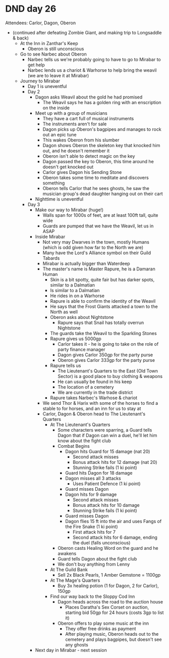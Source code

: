 # DND day 26
Attendees: Carlor, Dagon, Oberon

- (continued after defeating Zombie Giant, and making trip to Longsaddle & back)
    - At the Inn in Zanthar's Keep
        - Oberon is still unconscious
    - Go to see Narbec about Oberon
        - Narbec tells us we're probably going to have to go to Mirabar to get help
        - Narbec lends us a chariot & Warhorse to help bring the weavil (we are to leave it at Mirabar)
    - Journey to Mirabar
        - Day 1 is uneventful
        - Day 2
            - Dagon asks Weavil about the gold he had promised
                - The Weavil says he has a golden ring with an enscription on the inside
            - Meet up with a group of musicians
                - They have a cart full of musical instruments
                - The instruments aren't for sale
                - Dagon picks up Oberon's bagpipes and manages to rock out an epic tune
                - This wakes Oberon from his slumber
                - Dagon shows Oberon the skeleton key that knocked him out, and he doesn't remember it
                - Oberon isn't able to detect magic on the key
                - Dagon passed the key to Oberon, this time around he doesn't get knocked out
                - Carlor gives Dagon his Sending Stone
                - Oberon takes some time to meditate and discovers something
                - Oberon tells Carlor that he sees ghosts, he saw the musician group's dead daughter hanging out on their cart
            - Nighttime is uneventful
        - Day 3
            - Make our way to Mirabar (huge!)
                - Walls span for 1000s of feet, are at least 100ft tall, quite wide
                - Guards are pumped that we have the Weavil, let us in ASAP
            - Inside Mirabar
                - Not very may Dwarves in the town, mostly Humans (which is odd given how far to the North we are)
                - Many have the Lord's Alliance symbol on their Guild Tabards
                - Mirabar is actually bigger than Waterdeep
                - The master's name is Master Rapure, he is a Damaran Human
                    - Skin is a bit spotty, quite fair but has darker spots, similar to a Dalmatian
                    - Is similar to a Dalmatian
                    - He rides in on a Warhorse
                    - Rapure is able to confirm the identity of the Weavil
                    - He says that the Frost Giants attacked a town to the North as well
                    - Oberon asks about Nightstone
                        - Rapure says that Snail has totally overrun Nightstone
                    - The guards take the Weavil to the Sparkling Stones
                    - Rapure gives us 5000gp
                        - Carlor takes it - he is going to take on the role of party finance manager
                        - Dagon gives Carlor 350gp for the party purse
                        - Oberon gives Carlor 333gp for the party purse
                    - Rapure tells us
                        - The Lieutenant's Quarters to the East (Old Town Sector) is a good place to buy clothing & weapons
                        - He can usually be found in his keep
                        - The location of a cemetery
                        - We are currently in the trade district
                    - Rapure takes Narbec's Warhose & chariot
                - We send Thor & Harix with some of the horses to find a stable to for horses, and an inn for us to stay at
                - Carlor, Dagon & Oberon head to The Lieutenant's Quarters
                    - At The Lieutenant's Quarters
                        - Some characters were sparring, a Guard tells Dagon that if Dagon can win a duel, he'll let him know about the fight club
                        - Combat Begins
                            - Dagon hits Guard for 15 damage (nat 20)
                                - Second attack misses
                                - Bonus attack hits for 12 damage (nat 20)
                                - Stunning Strike fails (1 ki point)
                            - Guard hits Dagon for 18 damage
                            - Dagon misses all 3 attacks
                                - Uses Patient Defence (1 ki point)
                            - Guard misses Dagon
                            - Dagon hits for 9 damage
                                - Second attack misses
                                - Bonus attack hits for 10 damage
                                - Stunning Strike fails (1 ki point)
                            - Guard misses Dagon
                            - Dagon flies 15 ft into the air and uses Fangs of the Fire Snake (1 ki point)
                                - First attack hits for 7
                                - Second attack hits for 6 damage, ending the duel (falls unconscious)
                        - Oberon casts Healing Word on the guard and he awakens
                        - Guard tells Dagon about the fight club
                        - We don't buy anything from Lenny
                    - At The Guild Bank
                        - Sell 2x Black Pearls, 1 Amber Gemstone = 1100gp
                    - At The Mage's Quarters
                        - Buy 3x healing potion (1 for Dagon, 2 for Carlor), 150gp
                    - Find our way back to the Sloppy Cod Inn
                        - Dagon heads across the road to the auction house
                            - Places Daratha's Sex Corset on auction, starting bid 50gp for 24 hours (costs 3gp to list it)
                        - Oberon offers to play some music at the inn
                            - They offer free drinks as payment
                            - After playing music, Oberon heads out to the cemetery and plays bagpipes, but doesn't see any ghosts
            - Next day in Mirabar - next session
